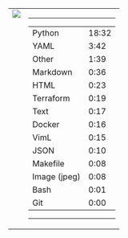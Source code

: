 
<table><tr>
<td valign="top">
  <img src="https://wakatime.com/share/@Aperture/0cd21d5d-ac4f-458d-9c71-d06f479c1297.png" />
</td>

<td valign="top">
  <hr>
  <table>
    <tr><td>Python</td><td>18:32</td></tr><tr><td>YAML</td><td>3:42</td></tr><tr><td>Other</td><td>1:39</td></tr><tr><td>Markdown</td><td>0:36</td></tr><tr><td>HTML</td><td>0:23</td></tr><tr><td>Terraform</td><td>0:19</td></tr><tr><td>Text</td><td>0:17</td></tr><tr><td>Docker</td><td>0:16</td></tr><tr><td>VimL</td><td>0:15</td></tr><tr><td>JSON</td><td>0:10</td></tr><tr><td>Makefile</td><td>0:08</td></tr><tr><td>Image (jpeg)</td><td>0:08</td></tr><tr><td>Bash</td><td>0:01</td></tr><tr><td>Git</td><td>0:00</td></tr>
  </table>
  <hr>
</td>
</tr></table>

